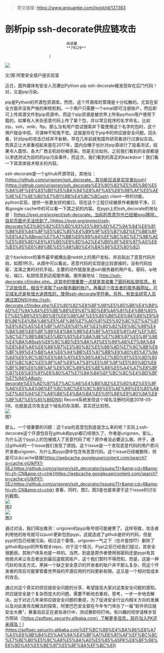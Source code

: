 > 原文链接: https://www.anquanke.com//post/id/127383 


# 剖析pip ssh-decorate供应链攻击


                                阅读量   
                                **79129**
                            
                        |
                        
                                                                                    



[![](https://p4.ssl.qhimg.com/t01c29358b3160e0293.jpg)](https://p4.ssl.qhimg.com/t01c29358b3160e0293.jpg)

文/图 阿里安全猎户座实验室

近日，国外媒体有安全人员爆出Python pip ssh-decorate被发现存在后门代码！对，又是pip污染。

pip是Python的开源包资源库。然而，这个开源库的管理是十分松散的。尤其在安全方面并没有严格的审核机制。一个用户只需要一个email即可注册账户，然后即可上传其源文件到pip资源中。而这个pip资源是被世界上所有python用户使用下载的。如果有人夹杂恶意代码上传了某个包，并以常见程序的名字命名，比如zip，ssh，smb，ftp。那么当有用户尝试搜索并下载使用这个名字的包时，这个用户就会中招，可谓神不知鬼不觉。这就是存在于pip中的供应链安全问题。回头看，针对pip的攻击已经并不新鲜，早在几年前就有国外研究者进行过类似实验。而真正让大家重视起来是在2017年，国内白帽子也针对pip源进行了投毒测试，结果令人震惊，各大厂商主机纷纷被感染。但是无论如何，之前我们看到的全部都是以渗透测试为目的的pip污染事件，而这次，我们看到的真正的backdoor！我们看一下其具体技术相关的内容。

ssh-decorate是一个github开源项目，其地址：[https://github.com/urigoren/ssh_decorate。其功能应该是实现类似ssh](https://github.com/urigoren/ssh_decorate%E3%80%82%E5%85%B6%E5%8A%9F%E8%83%BD%E5%BA%94%E8%AF%A5%E6%98%AF%E5%AE%9E%E7%8E%B0%E7%B1%BB%E4%BC%BCssh) client一样的功能，python实现，提供一些更友好的接口。现在这个工程已经被原作者删除干净，只有google cache中的可以看一下其之前的内容。在pypi上的ssh_decorate的地址是：[https://pypi.org/project/ssh-decorate。当前的恶意包也已经被pypi移除，目前页面也无法找到了。](https://pypi.org/project/ssh-decorate%E3%80%82%E5%BD%93%E5%89%8D%E7%9A%84%E6%81%B6%E6%84%8F%E5%8C%85%E4%B9%9F%E5%B7%B2%E7%BB%8F%E8%A2%ABpypi%E7%A7%BB%E9%99%A4%EF%BC%8C%E7%9B%AE%E5%89%8D%E9%A1%B5%E9%9D%A2%E4%B9%9F%E6%97%A0%E6%B3%95%E6%89%BE%E5%88%B0%E4%BA%86%E3%80%82)

这个backdoor的事件最早被爆出是reddit上的用户发帖，并且贴出了恶意代码片段，如图1所示。从图中可以看出，恶意代码的实现是比较直接的，没有代码加密、混淆之类的对抗手段。主要的动作就是发送ssh服务器的用户名，密码，ip地址，端口，私钥信息到远程服务器。服务器地址：[http://ssh-decorate.cf/index.php。这其中的很重要一点就是其收集了密码和私钥信息。有了这些信息，相当于盗取了ssh服务器的账户。再看这个攻击者的服务器网址，可见域名还是有很大迷惑性的，使用ssh-decorate字符串。另外，有安全研究人员通过其DNS](http://ssh-decorate.cf/index.php%E3%80%82%E8%BF%99%E5%85%B6%E4%B8%AD%E7%9A%84%E5%BE%88%E9%87%8D%E8%A6%81%E4%B8%80%E7%82%B9%E5%B0%B1%E6%98%AF%E5%85%B6%E6%94%B6%E9%9B%86%E4%BA%86%E5%AF%86%E7%A0%81%E5%92%8C%E7%A7%81%E9%92%A5%E4%BF%A1%E6%81%AF%E3%80%82%E6%9C%89%E4%BA%86%E8%BF%99%E4%BA%9B%E4%BF%A1%E6%81%AF%EF%BC%8C%E7%9B%B8%E5%BD%93%E4%BA%8E%E7%9B%97%E5%8F%96%E4%BA%86ssh%E6%9C%8D%E5%8A%A1%E5%99%A8%E7%9A%84%E8%B4%A6%E6%88%B7%E3%80%82%E5%86%8D%E7%9C%8B%E8%BF%99%E4%B8%AA%E6%94%BB%E5%87%BB%E8%80%85%E7%9A%84%E6%9C%8D%E5%8A%A1%E5%99%A8%E7%BD%91%E5%9D%80%EF%BC%8C%E5%8F%AF%E8%A7%81%E5%9F%9F%E5%90%8D%E8%BF%98%E6%98%AF%E6%9C%89%E5%BE%88%E5%A4%A7%E8%BF%B7%E6%83%91%E6%80%A7%E7%9A%84%EF%BC%8C%E4%BD%BF%E7%94%A8ssh-decorate%E5%AD%97%E7%AC%A6%E4%B8%B2%E3%80%82%E5%8F%A6%E5%A4%96%EF%BC%8C%E6%9C%89%E5%AE%89%E5%85%A8%E7%A0%94%E7%A9%B6%E4%BA%BA%E5%91%98%E9%80%9A%E8%BF%87%E5%85%B6DNS) Record系统发现这个域名注册时间是2018-05-08。也就是这次攻击这个域名的存活期，其实还比较短。<br>[![](https://p4.ssl.qhimg.com/t0168a45b0593408004.png)](https://p4.ssl.qhimg.com/t0168a45b0593408004.png)<br>
图1

那么，一个很重要的问题：这个pip的恶意包到底是怎么来的呢？实际上ssh-decorate这个开源包存在github和pypi都已经很久了，作者是urigoren。那么，为什么这个pypi上的包被插入了恶意代码了呢？原作者没必要这么做。终于，通过github的一个issue我们发现了原因。这个issue是一个发现恶意代码的用户质问开发者urigoren，为什么其pypi源中包含有恶意代码。这个issue已经被删除，但是可以从cache链接[https://webcache.googleusercontent.com/search?q=cache:vjUIkPX1-0EJ:https://github.com/urigoren/ssh_decorator/issues/11+&amp;cd=6&amp;hl=zh-CN&amp;ct=clnk](https://webcache.googleusercontent.com/search?q=cache:vjUIkPX1-0EJ:https://github.com/urigoren/ssh_decorator/issues/11+&amp;cd=6&amp;hl=zh-CN&amp;ct=clnk) 查看，同时，图2，图3是也是来源于这个issue的讨论的截图。<br>[![](https://p1.ssl.qhimg.com/t01a254754c8adfa178.jpg)](https://p1.ssl.qhimg.com/t01a254754c8adfa178.jpg)<br>
图2<br>[![](https://p1.ssl.qhimg.com/t01c6b4720cd25aceb6.jpg)](https://p1.ssl.qhimg.com/t01c6b4720cd25aceb6.jpg)<br>
图3

通过对话，我们得出推测：urigoren的pypi账号很可能被黑了。这样导致，攻击者利用他的账号就可以push更新包到pypi，这就造成了github是好的代码，但是pypi的包已经被污染。经过这个事情，urigoren一气之下（也许是惊吓）删除了github和pypi的所有相关repo。对于这个情况，Pypi之前已经我们提过，其安全很脆弱，其账户体系也是一样的。当然，到底是原作者使用弱密码还是pypi有其他弱点来让攻击者达到最后盗取其账户，这个我们暂时不得而知。但是，这是一种巧妙的攻击方式。黑掉一个缺乏安全意识的开发者的账户并不那么复杂，而这个开发者的背后可能掌管着世界级的开源应用的代码更新权限。这又是一个相对低成本的攻击。

通过对这个真实的供应链安全问题的分享，希望提高大家对这类安全问题的感知。供应链安全是个复杂而庞大的问题。需要不断地去重视，思考，一步一步地去解决。出于对近几年来供应链安全问题的重视，为了促进安全行业内相关方向的发展以及对此类攻击解法的探索，阿里巴巴安全部在今年专门举办了一届“软件供应链安全大赛”，赛事目前正在紧张进行中，测试赛即将打响，有兴趣的同学请移步官方网站（[https://softsec.security.alibaba.com）了解更多信息，现在加入PK还来得及！](https://softsec.security.alibaba.com%EF%BC%89%E4%BA%86%E8%A7%A3%E6%9B%B4%E5%A4%9A%E4%BF%A1%E6%81%AF%EF%BC%8C%E7%8E%B0%E5%9C%A8%E5%8A%A0%E5%85%A5PK%E8%BF%98%E6%9D%A5%E5%BE%97%E5%8F%8A%EF%BC%81)
